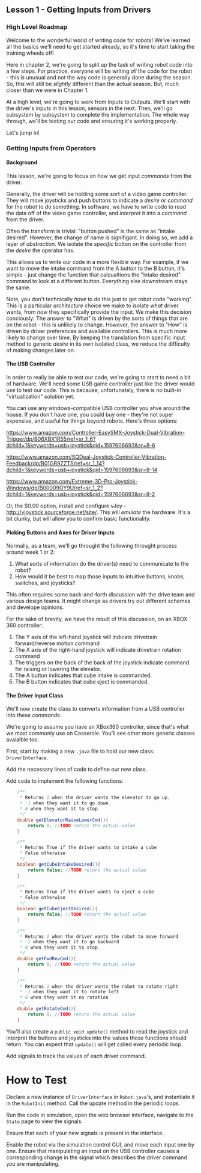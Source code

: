 
## Lesson 1 - Getting Inputs from Drivers

### High Level Roadmap

Welcome to the wonderful world of writing code for robots! We've learned all the basics we'll need to get started already, so it's time to start taking the training wheels off!

Here in chapter 2, we're going to split up the task of writing robot code into a few steps. For practice, everyone will be writing _all_ the code for the robot - this is unusual and not the way code is generally done during the season. So, this will still be _slightly_ different than the actual season. But, much closer than we were in Chapter 1. 

At a high level, we're going to work from Inputs to Outputs. We'll start with the driver's inputs in this lesson, sensors in the next. Then, we'll go subsystem by subsystem to complete the implementation. The whole way through, we'll be testing our code and ensuring it's working properly.

Let's jump in!

### Getting Inputs from Operators

#### Background

This lesson, we're going to focus on how we get input _commands_ from the driver.

Generally, the driver will be holding some sort of a video game controller. They will move joysticks and push buttons to indicate a _desire_ or _command_ for the robot to do something. In software, we have to write code to read the data off of the video game controller, and _interpret_ it into a _command_ from the driver.

Often the transform is trivial: "button pushed" is the same as "intake desired". However, the change of name is signifigant. In doing so, we add a layer of _abstraction_. We isolate the _specific_ button on the controller from the _desire_ the operator has. 

This allows us to write our code in a more flexible way. For example, if we want to move the intake command from the A button to the B button, it's simple - just change the function that calcualtions the "intake desired" command to look at a different button. Everything else downstream stays the same.

Note, you don't technically _have_ to do this just to get robot code "working". This is a particular _architecture_ choice we make to isolate _what_ driver wants, from _how_ they specifically provide the input. We make this decision conciously: The answer to "What" is driven by the sorts of things that are on the robot - this is unlikely to change. However, the answer to "How" is driven by driver preferences and available controllers. This is much more likely to change over time. By keeping the translation from specific input method to generic _desire_ in its own isolated class, we reduce the difficulty of making changes later on.

#### The USB Controller

In order to really be able to test our code, we're going to start to need a bit of hardware. We'll need some  USB game controller just like the driver would use to test our code. This is because, unfortunately, there is no built-in "virtualization" solution yet.

You can use any windows-compatible USB controller you ahve around the house. If you don't have one, you could buy one - they're not super expensive, and useful for things beyond robots. Here's three options:

https://www.amazon.com/Controller-EasySMX-Joystick-Dual-Vibration-Trigger/dp/B06XBX1R55/ref=sr_1_6?dchild=1&keywords=usb+joystick&qid=1597606693&sr=8-6

https://www.amazon.com/SQDeal-Joystick-Controller-Vibration-Feedback/dp/B01GR9ZZTS/ref=sr_1_14?dchild=1&keywords=usb+joystick&qid=1597606693&sr=8-14

https://www.amazon.com/Extreme-3D-Pro-Joystick-Windows/dp/B00009OY9U/ref=sr_1_2?dchild=1&keywords=usb+joystick&qid=1597606693&sr=8-2

Or, the $0.00 option, install and configure vJoy - http://vjoystick.sourceforge.net/site/. This will _emulate_ the hardware. It's a bit clunky, but will allow you to confirm basic functionality.

#### Picking Buttons and Axes for Driver Inputs

Normally, as a team, we'll go throught the following throught process around week 1 or 2:

1) What sorts of information do the driver(s) need to communicate to the robot?
2) How would it be best to map those inputs to intuitive buttons, knobs, switches, and joysticks?

This often requires some back-and-forth discussion with the drive team and various design teams. It might change as drivers try out different schemes and develope opinions.

For the sake of brevity, we have the result of this discussion, on an XBOX 360 controller:

1) The Y axis of the left-hand joystick will indicate drivetrain forward/reverse motion command
2) The X axis of the right-hand joystick will indicate drivetrain rotation command
3) The triggers on the back of the back of the joystick indicate command for raising or lowering the elevator.
4) The A button indicates that cube intake is commanded.
5) The B button indicates that cube eject is commanded.

#### The Driver Input Class

We'll now create the class to converts information from a USB controller into these _commands_.

We're going to assume you have an XBox360 controller, since that's what we most commonly use on Casserole. You'll see other more generic classes avaialble too.

First, start by making a new `.java` file to hold our new class: `DriverInterface`.

Add the necessary lines of code to define our new class.

Add code to implement the following functions:

```java
    /**
     * Returns 1 when the driver wants the elevator to go up, 
     * -1 when they want it to go down,
     * 0 when they want it to stop.
     */
    double getElevatorRaiseLowerCmd(){
        return 0; //TODO return the actual value
    }

    /**
     * Returns True if the driver wants to intake a cube
     * False otherwise
     */
    boolean getCubeIntakeDesired(){
        return false; //TODO return the actual value
    }

    /**
     * Returns True if the driver wants to eject a cube
     * False otherwise
     */
    boolean getCubeEjectDesired(){
        return false; //TODO return the actual value
    }

    /**
     * Returns 1 when the driver wants the robot to move forward
     * -1 when they want it to go backward
     * 0 when they want it to stop.
     */
    double getFwdRevCmd(){
        return 0; //TODO return the actual value
    }

    /**
     * Returns 1 when the driver wants the robot to rotate right
     * -1 when they want it to rotate left
     * 0 when they want it no rotation
     */    
    double getRotateCmd(){
        return 0; //TODO return the actual value
    }
```

You'll also create a `public void update()` method to read the joystick and interpret the buttons and joysticks into the values those functions should return. You can expect that `update()` will get called every periodic loop.

Add signals to track the values of each driver command.

# How to Test

Declare a new instance of `DriverInterface` in `Robot.java`'s, and instantiate it in the `RobotInit` method. Call the update method in the periodic loops.

Run the code in simulation, open the web browser interface, navigate to the `State` page to view the signals.

Ensure that each of your new signals is present in the interface.

Enable the robot via the simulation control GUI, and move each input one by one. Ensure that manipulating an input on the USB controller causes a corresponding change in the signal which describes the driver command you are manipulating.
